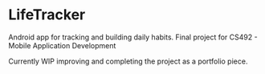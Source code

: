 # LifeTracker

Android app for tracking and building daily habits. Final project for CS492 - Mobile Application Development

Currently WIP improving and completing the project as a portfolio piece.
